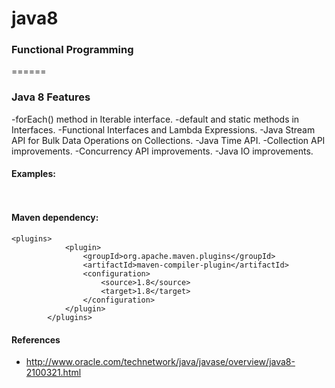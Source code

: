 # java8
### Functional Programming 
======
### Java 8 Features

-forEach() method in Iterable interface.
-default and static methods in Interfaces.
-Functional Interfaces and Lambda Expressions.
-Java Stream API for Bulk Data Operations on Collections.
-Java Time API.
-Collection API improvements.
-Concurrency API improvements.
-Java IO improvements.



#### Examples:

```java
 
```

#### Maven dependency: 
```
<plugins>
			<plugin>
				<groupId>org.apache.maven.plugins</groupId>
				<artifactId>maven-compiler-plugin</artifactId>
				<configuration>
					<source>1.8</source>
					<target>1.8</target>
				</configuration>
			</plugin>
		</plugins>
```
#### References

- http://www.oracle.com/technetwork/java/javase/overview/java8-2100321.html

